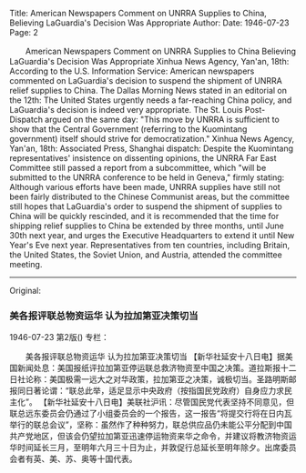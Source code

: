 Title: American Newspapers Comment on UNRRA Supplies to China, Believing LaGuardia's Decision Was Appropriate
Author:
Date: 1946-07-23
Page: 2

　　American Newspapers Comment on UNRRA Supplies to China
    Believing LaGuardia's Decision Was Appropriate
    Xinhua News Agency, Yan'an, 18th: According to the U.S. Information Service: American newspapers commented on LaGuardia's decision to suspend the shipment of UNRRA relief supplies to China. The Dallas Morning News stated in an editorial on the 12th: The United States urgently needs a far-reaching China policy, and LaGuardia's decision is indeed very appropriate. The St. Louis Post-Dispatch argued on the same day: "This move by UNRRA is sufficient to show that the Central Government (referring to the Kuomintang government) itself should strive for democratization."
    Xinhua News Agency, Yan'an, 18th: Associated Press, Shanghai dispatch: Despite the Kuomintang representatives' insistence on dissenting opinions, the UNRRA Far East Committee still passed a report from a subcommittee, which "will be submitted to the UNRRA conference to be held in Geneva," firmly stating: Although various efforts have been made, UNRRA supplies have still not been fairly distributed to the Chinese Communist areas, but the committee still hopes that LaGuardia's order to suspend the shipment of supplies to China will be quickly rescinded, and it is recommended that the time for shipping relief supplies to China be extended by three months, until June 30th next year, and urges the Executive Headquarters to extend it until New Year's Eve next year. Representatives from ten countries, including Britain, the United States, the Soviet Union, and Austria, attended the committee meeting.



<hr /> 

Original: 


### 美各报评联总物资运华  认为拉加第亚决策切当

1946-07-23
第2版()
专栏：

　　美各报评联总物资运华
    认为拉加第亚决策切当
    【新华社延安十八日电】据美国新闻处息：美国报纸评拉加第亚停运联总救济物资至中国之决策。道拉斯报十二日社论称：美国极需一远大之对华政策，拉加第亚之决策，诚极切当。圣路明斯邮报同日著论谓：“联总此举，适足显示中央政府（按指国民党政府）自身应力求民主化”。
    【新华社延安十八日电】美联社沪讯：尽管国民党代表坚持不同意见，但联总远东委员会仍通过了小组委员会的一个报告，这一报告“将提交行将在日内瓦举行的联总会议”，坚称：虽然作了种种努力，联总供应品仍未能公平分配到中国共产党地区，但该会仍望拉加第亚迅速停运物资来华之命令，并建议将教济物资运华时间延长三月，至明年六月三十日为止，并敦促行总延长至明年除夕。出席委员会者有英、美、苏、奥等十国代表。
